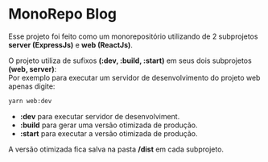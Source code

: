# MonoRepo Blog

Esse projeto foi feito como um monorepositório utilizando de 2 subprojetos **server (ExpressJs)** e **web (ReactJs)**.

O projeto utiliza de sufixos **(:dev, :build, :start)** em seus dois subprojetos **(web, server)**:   
Por exemplo para executar um servidor de desenvolvimento do projeto web apenas digite:

```bash
yarn web:dev
```

- **:dev** para executar servidor de desenvolviment.
- **:build** para gerar uma versão otimizada de produção.
- **:start** para executar a versão otimizada de produção.

A versão otimizada fica salva na pasta **/dist** em cada subprojeto.